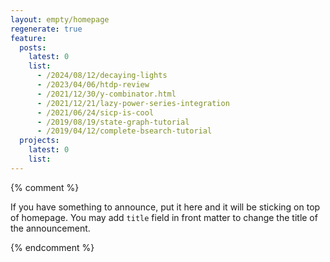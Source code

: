 ```yaml
---
layout: empty/homepage
regenerate: true
feature:
  posts:
    latest: 0
    list:
      - /2024/08/12/decaying-lights
      - /2023/04/06/htdp-review
      - /2021/12/30/y-combinator.html
      - /2021/12/21/lazy-power-series-integration
      - /2021/06/24/sicp-is-cool
      - /2019/08/19/state-graph-tutorial
      - /2019/04/12/complete-bsearch-tutorial
  projects:
    latest: 0
    list:
---
```


{% comment %}

If you have something to announce, put it here and it will be sticking on top of homepage. You may add `title` field in front matter to change the title of the announcement.


{% endcomment %}
